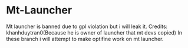 # Mt-Launcher
Mt launcher is banned due to gpl violation but i will leak it. Credits: khanhduytran0(Because he is owner of launcher that mt devs copied)
In these branch i will attempt to make optifine work on mt launcher.
